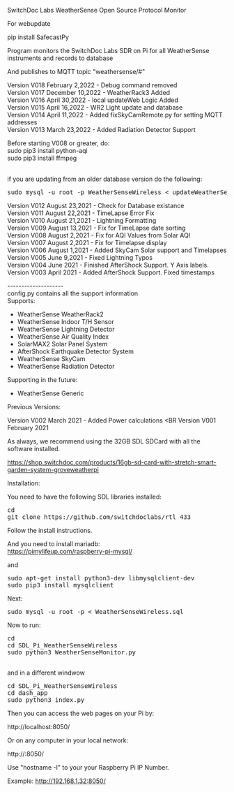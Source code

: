 SwitchDoc Labs WeatherSense Open Source Protocol Monitor

For webupdate<BR>

pip install SafecastPy



Program monitors the SwitchDoc Labs SDR on Pi for all WeatherSense instruments and records to database

And publishes to MQTT topic "weathersense/#"


Version V018 February 2,2022 - Debug command removed<BR>
Version V017 December 10,2022 - WeatherRack3 Added<BR>
Version V016 April 30,2022 - local updateWeb Logic Added<BR>
Version V015 April 16,2022 - WR2 Light update and database<BR>
Version V014 April 11,2022 - Added fixSkyCamRemote.py for setting MQTT addresses<BR>
Version V013 March 23,2022 - Added Radiation Detector Support<BR>


Before starting V008 or greater, do: <BR>
sudo pip3 install python-aqi<BR>
sudo pip3 install ffmpeg<BR>

<BR>
if you are updating from an older database version do the following:
<pre>
sudo mysql -u root -p WeatherSenseWireless < updateWeatherSenseWireless.sql
</pre>

Version V012 August 23,2021 - Check for Database existance<BR>
Version V011 August 22,2021 - TimeLapse Error Fix<BR>
Version V010 August 21,2021 - Lightning Formatting<BR>
Version V009 August 13,2021 - Fix for TimeLapse date sorting<BR>
Version V008 August 2,2021 - Fix for AQI Values from Solar AQI<BR>
Version V007 August 2,2021 - Fix for Timelapse display<BR>
Version V006 August 1,2021 - Added SkyCam Solar support and Timelapses<BR>
Version V005 June 9,2021 - Fixed Lightning Typos <BR>
Version V004 June 2021 - Finished AfterShock Support. Y Axis labels. <BR>
Version V003 April 2021 - Added AfterShock Support.  Fixed timestamps<BR>


--------------------<BR>
config.py contains all the support information<BR>
Supports:<BR>

- WeatherSense WeatherRack2<BR>
- WeatherSense Indoor T/H Sensor<BR>
- WeatherSense Lightning Detector<BR>
- WeatherSense Air Quality Index<BR>
- SolarMAX2 Solar Panel System<BR>
- AfterShock Earthquake Detector System<BR>
- WeatherSense SkyCam <BR>
- WeatherSense Radiation Detector <BR>

Supporting in the future:<BR>
- WeatherSense Generic <BR>

Previous Versions:

Version V002 March 2021 - Added Power calculations <BR
Version V001 February 2021<BR>

As always, we recommend using the 32GB SDL SDCard with all the software installed.<BR>

https://shop.switchdoc.com/products/16gb-sd-card-with-stretch-smart-garden-system-groveweatherpi<BR>

Installation:

You need to have the following SDL libraries installed: <BR>

<pre>
cd
git clone https://github.com/switchdoclabs/rtl_433
</pre>
Follow the install instructions.

And you need to install mariadb: <BR>
https://pimylifeup.com/raspberry-pi-mysql/

and

<pre>
sudo apt-get install python3-dev libmysqlclient-dev
sudo pip3 install mysqlclient
</pre>

Next:

<pre>
sudo mysql -u root -p < WeatherSenseWireless.sql
</pre>

Now to run:

<pre>
cd
cd SDL_Pi_WeatherSenseWireless
sudo python3 WeatherSenseMonitor.py

</pre>
and in a different windwow

<pre>
cd SDL_Pi_WeatherSenseWireless
cd dash_app
sudo python3 index.py 
</pre>


Then you can access the web pages on your Pi by:

http://localhost:8050/

Or on any computer in your local network:

http://<your IP Number>:8050/

Use "hostname -I" to your your Raspberry Pi IP Number.

Example:  http://192.168.1.32:8050/
